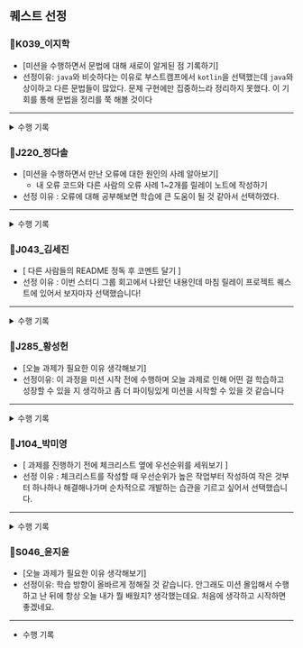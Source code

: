 ## 퀘스트 선정
### 📍K039_이지학   
- [미션을 수행하면서 문법에 대해 새로이 알게된 점 기록하기]
- 선정이유: `java`와 비슷하다는 이유로 부스트캠프에서 `kotlin`을 선택했는데 `java`와 상이하고 다른 문법들이 많았다. 문제 구현에만 집중하느라 정리하지 못했다. 이 기회를 통해 문법을 정리를 쭉 해볼 것이다
- ---
<details>
  <summary>수행 기록</summary>
  이번 프로젝트를 진행하면서 사용했던 문법들을 간략하게 정리했습니다.
  
  ![image](https://github.com/user-attachments/assets/e419c207-c43a-420f-8cec-9fdc2df08905)

  ![image](https://github.com/user-attachments/assets/75777d43-e84f-4507-a9e6-7ffe1fb4c8c5)

  > 정리 내용 일부
</details>

### 📍J220_정다솔
- [미션을 수행하면서 만난 오류에 대한 원인의 사례 알아보기]
  - 내 오류 코드와 다른 사람의 오류 사례 1~2개를 릴레이 노트에 작성하기
- 선정 이유 : 오류에 대해 공부해보면 학습에 큰 도움이 될 것 같아서 선택하였다.
- ---
<details>
  <summary>수행 기록</summary>
<b>월요일</b>
- 내 오류 사례 : 
• WareHouse 객체에서 작업자 객체 리스트를 만들 때 어떤 수를 입력 받던 무조건 작업자가 한 명만 생성되는 오류가 있었다.
- 타인의 오류 사례 : X


<b>화요일</b>
- 내 오류 사례 :
    - 현황판 출력 타이밍 개선 (분류 작업 완료 후, 택배 배송 완료 후 메시지 출력 타이밍 이상함)
        - 배달 완료 혹은 작업 완료 이벤트 발생 시, display함수를 await 키워드로 받아 동기적으로 처리하여 해결하였다.
        
            `this.logiEmitter.on('finishWork', async (finishedWork, worker)=>{
                console.log(await this.monitor.display());
                //...//
            }`
        
- 타인의 오류 사례 : X
* 월요일, 화요일밖에 수행하지 못했고, 타인의 오류 사례는 수집하지 못했습니다. 하지만 꼭 기억해뒀다가 두고두고 오류 들여다보는 습관을 기르겠습니다. 
</details>

### 📍J043_김세진
- [ 다른 사람들의 README 정독 후  코멘트 달기 ]
- 선정 이유 : 이번 스터디 그룹 회고에서 나왔던 내용인데 마침 릴레이 프로젝트 퀘스트에 있어서 보자마자 선택했습니다!
- ---

<details>
  <summary>수행 기록</summary>
  <br>
  잊고 있다가 오늘 피어 세션에 해보았습니다~!
  <img width="900"  src="https://github.com/user-attachments/assets/26dc0043-aaab-4e32-acba-f4b8f389bbbf">
  <img width="900"  src="https://github.com/user-attachments/assets/73530e6f-b4c2-4d0f-a18f-faef12528906">
</details>


### 📍J285_황성헌
- [오늘 과제가 필요한 이유 생각해보기]
- 선정이유: 이 과정을 미션 시작 전에 수행하며 오늘 과제로 인해 어떤 걸 학습하고 성장할 수 있을 지 생각하고 좀 더 파이팅있게 미션을 시작할 수 있을 것 같습니다
- ---
<details>
  <summary>수행 기록</summary>
  
  Day11  
  ![오늘의필요성Day11](https://github.com/user-attachments/assets/c7173277-17e3-44b2-960e-3a42c68ee7d7)
  
  Day13  
  ![오늘의필요성Day13](https://github.com/user-attachments/assets/fefb4ddc-2c03-4e13-a92b-767f9b84d8cd)

</details>

### 📍J104_박미영
- [ 과제를 진행하기 전에 체크리스트 옆에 우선순위를 세워보기 ]
- 선정 이유 : 체크리스트를 작성할 때 우선순위가 높은 작업부터 작성하여 작은 것부터 하나하나 해결해나가며 순차적으로 개발하는 습관을 기르고 싶어서 선택했습니다.
- ---
<details>
  <summary>수행 기록</summary>
  체크리스트를 작성할 때 순차적으로 개발하기 위해 우선순위가 가장 높은 것부터 작성하였습니다.  
  
  Day11  
  ![스크린샷 2024-08-01 215405](https://github.com/user-attachments/assets/91e98ae5-e558-42f2-a725-3c9a64376e3a)
  
  Day12  
  ![스크린샷 2024-08-01 215417](https://github.com/user-attachments/assets/a85d78a9-4f2b-4e09-a2fa-5acfa56c3128)
  
  Day13  
  ![스크린샷 2024-08-01 215443](https://github.com/user-attachments/assets/0126fba4-a242-4a2d-987d-311f4f618875)
  
  Day14  
  ![스크린샷 2024-08-01 215500](https://github.com/user-attachments/assets/cf7b1572-83aa-43f6-9ff9-5f9e1310b0c1)

</details>

### 📍S046_윤지윤
- [오늘 과제가 필요한 이유 생각해보기]
- 선정이유: 학습 방향이 올바르게 정해질 것 같습니다. 안그래도 미션 몰입해서 수행하고 난 뒤에 항상 오늘 내가 뭘 배웠지? 생각했는데요. 처음에 생각하고 시작하면 좋겠네요.
- ---
- 수행 기록
